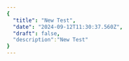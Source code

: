 ```yaml
---
{
  "title": "New Test",
  "date": "2024-09-12T11:30:37.560Z",
  "draft": false,
  "description":"New Test"
}
---
```

        